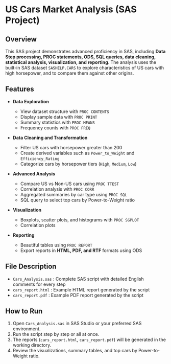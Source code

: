 # US Cars Market Analysis (SAS Project)

## Overview
This SAS project demonstrates advanced proficiency in SAS, including **Data Step processing, PROC statements, ODS, SQL queries, data cleaning, statistical analysis, visualization, and reporting**. The analysis uses the built-in SAS dataset `SASHELP.CARS` to explore characteristics of US cars with high horsepower, and to compare them against other origins.

## Features
- **Data Exploration**
  - View dataset structure with `PROC CONTENTS`
  - Display sample data with `PROC PRINT`
  - Summary statistics with `PROC MEANS`
  - Frequency counts with `PROC FREQ`

- **Data Cleaning and Transformation**
  - Filter US cars with horsepower greater than 200
  - Create derived variables such as `Power_to_Weight` and `Efficiency_Rating`
  - Categorize cars by horsepower tiers (`High`, `Medium`, `Low`)

- **Advanced Analysis**
  - Compare US vs Non-US cars using `PROC TTEST`
  - Correlation analysis with `PROC CORR`
  - Aggregated summaries by car type using `PROC SQL`
  - SQL query to select top cars by Power-to-Weight ratio

- **Visualization**
  - Boxplots, scatter plots, and histograms with `PROC SGPLOT`
  - Correlation plots

- **Reporting**
  - Beautiful tables using `PROC REPORT`
  - Export reports in **HTML, PDF, and RTF** formats using ODS

## File Description
- `Cars_Analysis.sas` : Complete SAS script with detailed English comments for every step
- `cars_report.html` : Example HTML report generated by the script
- `cars_report.pdf` : Example PDF report generated by the script

## How to Run
1. Open `Cars_Analysis.sas` in SAS Studio or your preferred SAS environment.
2. Run the script step by step or all at once.
3. The reports (`cars_report.html`, `cars_report.pdf`) will be generated in the working directory.
4. Review the visualizations, summary tables, and top cars by Power-to-Weight ratio.